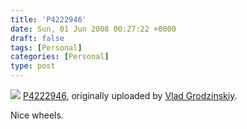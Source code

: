 ```yaml
---
title: 'P4222946'
date: Sun, 01 Jun 2008 00:27:22 +0000
draft: false
tags: [Personal]
categories: [Personal]
type: post
---
```


[![](http://farm1.static.flickr.com/211/470838511_a661da5100.jpg)](http://www.flickr.com/photos/vgrodz/470838511/ "photo sharing")
[P4222946](http://www.flickr.com/photos/vgrodz/470838511/), originally uploaded by [Vlad Grodzinskiy](http://www.flickr.com/people/vgrodz/).

Nice wheels.